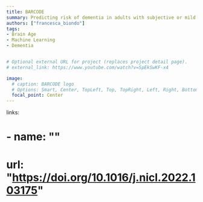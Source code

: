 ```yaml
---
title: BARCODE
summary: Predicting risk of dementia in adults with subjective or mild cognitive impairment using the brain-age paradigm.
authors: ["francesca_biondo"]
tags:
- Brain Age
- Machine Learning
- Dementia


# Optional external URL for project (replaces project detail page).
# external_link: https://www.youtube.com/watch?v=SpEkSwKF-x4

image:
  # caption: BARCODE logo
  # Options: Smart, Center, TopLeft, Top, TopRight, Left, Right, BottomLeft, Bottom, BottomRight
  focal_point: Center
---
```


links:
# - name: ""
#   url: "https://doi.org/10.1016/j.nicl.2022.103175"
